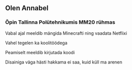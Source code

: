 ## Olen Annabel

### Õpin Tallinna Polütehnikumis MM20 rühmas

Vabal ajal meeldib mängida Minecrafti ning vaadata Netflixi

Vahel tegelen ka koolitöödega

Peamiselt meeldib kirjutada koodi

Disainiga väga hästi hakkama ei saa, kuid küll ma arenen
